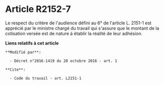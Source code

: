 # Article R2152-7

Le respect du critère de l'audience défini au 6° de l'article L. 2151-1 est apprécié par le ministre chargé du travail qui
s'assure que le montant de la cotisation versée est de nature à établir la réalité de leur adhésion.

**Liens relatifs à cet article**

	**Modifié par**:

	  - Décret n°2016-1419 du 20 octobre 2016 - art. 1

	**Cite**:

	  - Code du travail - art. L2151-1
